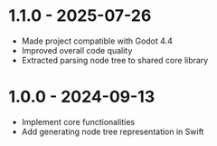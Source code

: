 # 1.1.0 - 2025-07-26

- Made project compatible with Godot 4.4
- Improved overall code quality
- Extracted parsing node tree to shared core library 

# 1.0.0 - 2024-09-13

- Implement core functionalities
- Add generating node tree representation in Swift
